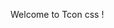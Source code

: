 Welcome to Tcon css !

<script>
  export default {
    mounted() {
      location.href = '/guide/'
    }
  }
</script>
